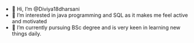 - 👋 Hi, I’m @Diviya18dharsani
- 👀 I’m interested in java programming and SQL as it makes me feel active and motivated
- 🌱 I’m currently pursuing BSc degree and is very keen in learning new things daily. 


<!---
Diviya18dharsani/Diviya18dharsani is a ✨ special ✨ repository because its `README.md` (this file) appears on your GitHub profile.
You can click the Preview link to take a look at your changes.
--->
